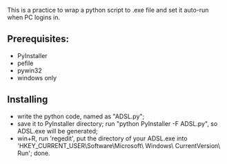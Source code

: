 This is a practice to wrap a python script to .exe file and set it auto-run when PC logins in. 

## Prerequisites: 
* PyInstaller
* pefile
* pywin32
* windows only

## Installing
* write the python code, named as "ADSL.py"; 
* save it to PyInstaller directory; run "python PyInstaller -F ADSL.py", so ADSL.exe will be generated; 
* win+R, run 'regedit', put the directory of your ADSL.exe into 'HKEY_CURRENT_USER\Software\Microsoft\ Windows\ CurrentVersion\ Run'; done.
